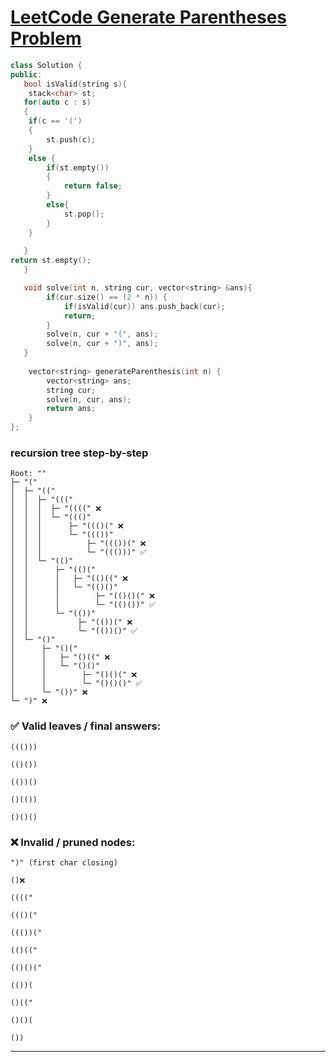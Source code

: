 <!-- # LeetCode-এর Generate Parentheses : -->
# [LeetCode Generate Parentheses Problem](https://leetcode.com/problems/generate-parentheses/)


```cpp
class Solution {
public:
   bool isValid(string s){
    stack<char> st;
   for(auto c : s)
   {
    if(c == '(')
    {
        st.push(c);
    }
    else {
        if(st.empty())
        {
            return false;
        }
        else{
            st.pop();
        }
    }
    
   }
return st.empty();
   }

   void solve(int n, string cur, vector<string> &ans){
        if(cur.size() == (2 * n)) {
            if(isValid(cur)) ans.push_back(cur);
            return;
        }
        solve(n, cur + "(", ans);
        solve(n, cur + ")", ans);
   }
   
    vector<string> generateParenthesis(int n) {
        vector<string> ans;
        string cur;
        solve(n, cur, ans);
        return ans;
    }
};
```
### recursion tree step-by-step
```
Root: ""
├─ "("
│  ├─ "(("
│  │  ├─ "((("
│  │  │  ├─ "((((" ❌
│  │  │  └─ "((()" 
│  │  │      ├─ "((()(" ❌
│  │  │      └─ "((())" 
│  │  │          ├─ "((())(" ❌
│  │  │          └─ "((()))" ✅
│  │  └─ "(()"
│  │      ├─ "(()(" 
│  │      │   ├─ "(()((" ❌
│  │      │   └─ "(()()" 
│  │      │        ├─ "(()()(" ❌
│  │      │        └─ "(()())" ✅
│  │      └─ "(())" 
│  │           ├─ "(())(" ❌
│  │           └─ "(())()" ✅
│  └─ "()" 
│      ├─ "()(" 
│      │   ├─ "()((" ❌
│      │   └─ "()()" 
│      │        ├─ "()()(" ❌
│      │        └─ "()()()" ✅
│      └─ "())" ❌
└─ ")" ❌
```

### ✅ Valid leaves / final answers:
```
((()))

(()())

(())()

()(())

()()()
```
### ❌ Invalid / pruned nodes:
```
")" (first char closing)

()❌

(((("

((()("

((())("

(()(("

(()()("

(())(

()(("

()()(

())
```
---

